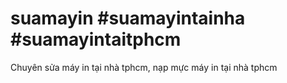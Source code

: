 # suamayin #suamayintainha #suamayintaitphcm
Chuyên sửa máy in tại nhà tphcm, nạp mực máy in tại nhà tphcm


